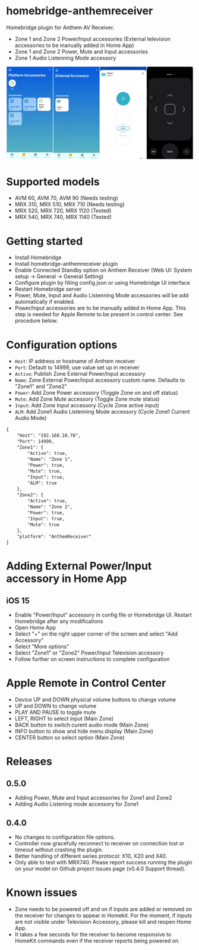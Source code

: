 # homebridge-anthemreceiver
Homebridge plugin for Anthem AV Receiver.
- Zone 1 and Zone 2 Power/Input accessories (External television accessories to be manually added in Home App)
- Zone 1 and Zone 2 Power, Mute and Input accessories
- Zone 1 Audio Listenning Mode accessory

![Screenshot](0.5.0.jpg)

# Supported models
- AVM 60,  AVM 70,  AVM 90 (Needs testing)
- MRX 310, MRX 510, MRX 710 (Needs testing)
- MRX 520, MRX 720, MRX 1120 (Tested)
- MRX 540, MRX 740, MRX 1140 (Tested)

# Getting started
- Install Homebridge
- Install homebridge-anthemreceiver plugin
- Enable Connected Standby option on Anthem Receiver (Web UI: System setup -> General -> General Setting)
- Configure plugin by filling config.json or using Homebridge UI interface
- Restart Homebridge server
- Power, Mute, Input and Audio Listenning Mode accessories will be add automatically if enabled. 
- Power/Input accessories are to be manually added in Home App. This step is needed for Apple Remote to be present in control center. See procedure below.

# Configuration options
* `Host`: IP address or hostname of Anthem receiver
* `Port`: Default to 14999, use value set up in receiver
* `Active`: Publish Zone External Power/Input accessory 
* `Name`: Zone External Power/Input accessory custom name. Defaults to "Zone1" and "Zone2"
* `Power`: Add Zone Power accessory (Toggle Zone on and off status)
* `Mute`: Add Zone Mute accessory (Toggle Zone mute status)
* `Input`: Add Zone Input accessory (Cycle Zone active input)
* `ALM`: Add Zone1 Audio Listenning Mode accessory (Cycle Zone1 Current Audio Mode)

```
{
    "Host": "192.168.10.78",
    "Port": 14999,
    "Zone1": {
        "Active": true,
        "Name": "Zone 1",
        "Power": true,
        "Mute": true,
        "Input": true,
        "ALM": true
    },
    "Zone2": {
        "Active": true,
        "Name": "Zone 2",
        "Power": true,
        "Input": true,
        "Mute": true
    },
    "platform": "AnthemReceiver"
}
```

# Adding External Power/Input accessory in Home App
## iOS 15
- Enable "Power/Input" accessory in config file or Homebridge UI. Restart Homebridge after any modifications
- Open Home App
- Select "+" on the right upper corner of the screen and select "Add Accessory"
- Select "More options"
- Select "Zone1" or "Zone2" Power/Input Television accessory
- Follow further on screen instructions to complete configuration

# Apple Remote in Control Center
* Device UP and DOWN physical volume buttons to change volume
* UP and DOWN to change volume
* PLAY AND PAUSE to toggle mute
* LEFT, RIGHT to select input (Main Zone)
* BACK button to switch curent audio mode (Main Zone)
* INFO button to show and hide menu display (Main Zone)
* CENTER button so select option (Main Zone)

# Releases
## 0.5.0
- Adding Power, Mute and Input accessories for Zone1 and Zone2
- Adding Audio Listening mode accessory for Zone1

## 0.4.0
* No changes to configuration file options.
* Controller now gracefully reconnect to receiver on connection lost or timeout without crashing the plugin.
* Better handling of different series protocol: X10, X20 and X40.
* Only able to test with MRX740. Please report success running the plugin on your model on Github project issues page (v0.4.0 Support thread).  

# Known issues
- Zone needs to be powered off and on if inputs are added or removed on the receiver for changes to appear in Homekit. For the moment, if inputs are not visible under Television Accessory, please kill and reopen Home App. 
- It takes a few seconds for the receiver to become responsive to HomeKit commands even if the receiver reports being powered on. 